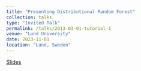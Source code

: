 ```yaml
---
title: "Presenting Distributional Random Forest"
collection: talks
type: "Invited Talk"
permalink: /talks/2013-03-01-tutorial-1
venue: "Lund University"
date: 2023-11-01
location: "Lund, Sweden"
---
```


[Slides](/files/DRF_Presentation_Inria.pdf)

